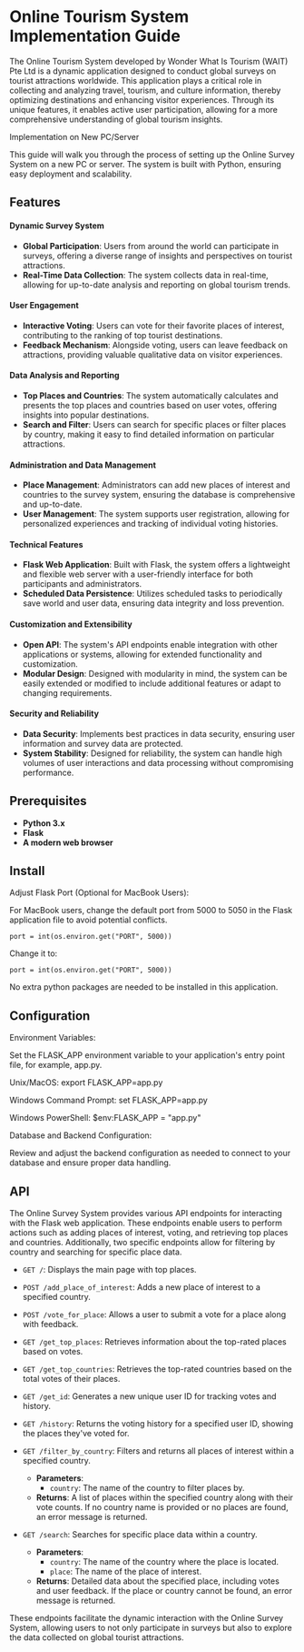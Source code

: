 # Online Tourism System Implementation Guide

The Online Tourism System developed by Wonder What Is Tourism (WAIT) Pte Ltd is a dynamic application designed to conduct global surveys on tourist attractions worldwide. This application plays a critical role in collecting and analyzing travel, tourism, and culture information, thereby optimizing destinations and enhancing visitor experiences. Through its unique features, it enables active user participation, allowing for a more comprehensive understanding of global tourism insights.

Implementation on New PC/Server

This guide will walk you through the process of setting up the Online Survey System on a new PC or server. The system is built with Python, ensuring easy deployment and scalability.

## Features
#### Dynamic Survey System
- **Global Participation**: Users from around the world can participate in surveys, offering a diverse range of insights and perspectives on tourist attractions.
- **Real-Time Data Collection**: The system collects data in real-time, allowing for up-to-date analysis and reporting on global tourism trends.

#### User Engagement
- **Interactive Voting**: Users can vote for their favorite places of interest, contributing to the ranking of top tourist destinations.
- **Feedback Mechanism**: Alongside voting, users can leave feedback on attractions, providing valuable qualitative data on visitor experiences.

#### Data Analysis and Reporting
- **Top Places and Countries**: The system automatically calculates and presents the top places and countries based on user votes, offering insights into popular destinations.
- **Search and Filter**: Users can search for specific places or filter places by country, making it easy to find detailed information on particular attractions.

#### Administration and Data Management
- **Place Management**: Administrators can add new places of interest and countries to the survey system, ensuring the database is comprehensive and up-to-date.
- **User Management**: The system supports user registration, allowing for personalized experiences and tracking of individual voting histories.

#### Technical Features
- **Flask Web Application**: Built with Flask, the system offers a lightweight and flexible web server with a user-friendly interface for both participants and administrators.
- **Scheduled Data Persistence**: Utilizes scheduled tasks to periodically save world and user data, ensuring data integrity and loss prevention.

#### Customization and Extensibility
- **Open API**: The system's API endpoints enable integration with other applications or systems, allowing for extended functionality and customization.
- **Modular Design**: Designed with modularity in mind, the system can be easily extended or modified to include additional features or adapt to changing requirements.

#### Security and Reliability
- **Data Security**: Implements best practices in data security, ensuring user information and survey data are protected.
- **System Stability**: Designed for reliability, the system can handle high volumes of user interactions and data processing without compromising performance.


## Prerequisites
- **Python 3.x**
- **Flask**
- **A modern web browser**

## Install
Adjust Flask Port (Optional for MacBook Users):

For MacBook users, change the default port from 5000 to 5050 in the Flask application file to avoid potential conflicts.

```
port = int(os.environ.get("PORT", 5000))
```
Change it to:
```
port = int(os.environ.get("PORT", 5000))
```
No extra python packages are needed to be installed in this application.





## Configuration
Environment Variables: 

Set the FLASK_APP environment variable to your application's entry point file, for example, app.py.

Unix/MacOS: export FLASK_APP=app.py

Windows Command Prompt: set FLASK_APP=app.py

Windows PowerShell: $env:FLASK_APP = "app.py"

Database and Backend Configuration: 

Review and adjust the backend configuration as needed to connect to your database and ensure proper data handling.




## API
The Online Survey System provides various API endpoints for interacting with the Flask web application. These endpoints enable users to perform actions such as adding places of interest, voting, and retrieving top places and countries. Additionally, two specific endpoints allow for filtering by country and searching for specific place data.

- `GET /`: Displays the main page with top places.
- `POST /add_place_of_interest`: Adds a new place of interest to a specified country.
- `POST /vote_for_place`: Allows a user to submit a vote for a place along with feedback.
- `GET /get_top_places`: Retrieves information about the top-rated places based on votes.
- `GET /get_top_countries`: Retrieves the top-rated countries based on the total votes of their places.
- `GET /get_id`: Generates a new unique user ID for tracking votes and history.
- `GET /history`: Returns the voting history for a specified user ID, showing the places they've voted for.
- `GET /filter_by_country`: Filters and returns all places of interest within a specified country.
  - **Parameters**:
    - `country`: The name of the country to filter places by.
  - **Returns**: A list of places within the specified country along with their vote counts. If no country name is provided or no places are found, an error message is returned.

- `GET /search`: Searches for specific place data within a country.
  - **Parameters**:
    - `country`: The name of the country where the place is located.
    - `place`: The name of the place of interest.
  - **Returns**: Detailed data about the specified place, including votes and user feedback. If the place or country cannot be found, an error message is returned.

These endpoints facilitate the dynamic interaction with the Online Survey System, allowing users to not only participate in surveys but also to explore the data collected on global tourist attractions.



## 
